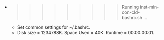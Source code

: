 * >>>>>>>>> Running inst-min-con-cld-bashrc.sh ...
  * Set common settings for ~/.bashrc.
  * Disk size = 1234788K. Space Used = 40K. Runtime = 00:00:00:01.
